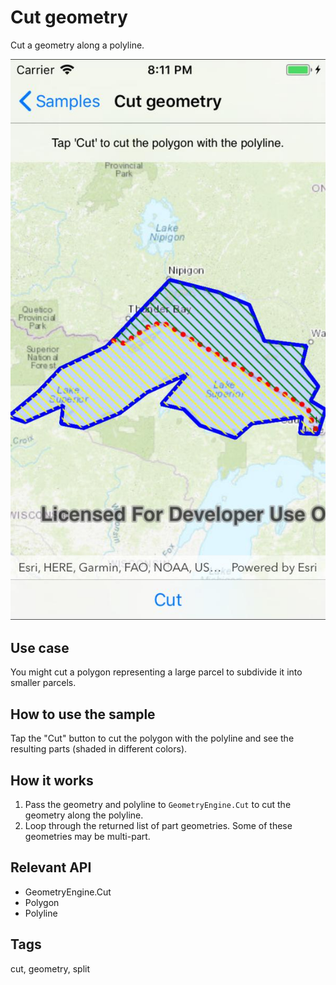 # Cut geometry

Cut a geometry along a polyline.

![Image of cut geometry](CutGeometry.jpg)

## Use case

You might cut a polygon representing a large parcel to subdivide it into smaller parcels.

## How to use the sample

Tap the "Cut" button to cut the polygon with the polyline and see the resulting parts (shaded in different colors).

## How it works

1. Pass the geometry and polyline to `GeometryEngine.Cut` to cut the geometry along the polyline.
2. Loop through the returned list of part geometries. Some of these geometries may be multi-part.

## Relevant API

* GeometryEngine.Cut
* Polygon
* Polyline

## Tags

cut, geometry, split